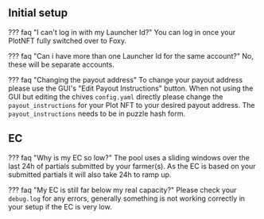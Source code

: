 ## Initial setup

??? faq "I can't log in with my Launcher Id?"
    You can log in once your PlotNFT fully switched over to Foxy.

??? faq "Can i have more than one Launcher Id for the same account?"
    No, these will be separate accounts.

??? faq "Changing the payout address"
    To change your payout address please use the GUI's "Edit Payout Instructions" button. When not using the GUI but editing the chives `config.yaml` directly please change the `payout_instructions` for your Plot NFT to your desired payout address. The `payout_instructions` needs to be in puzzle hash form.

## EC

??? faq "Why is my EC so low?"
    The pool uses a sliding windows over the last 24h of partials submitted by your farmer(s). As the EC is based on your submitted partials it will also take 24h to ramp up.

??? faq "My EC is still far below my real capacity?"
    Please check your `debug.log` for any errors, generally something is not working correctly in your setup if the EC is very low.
